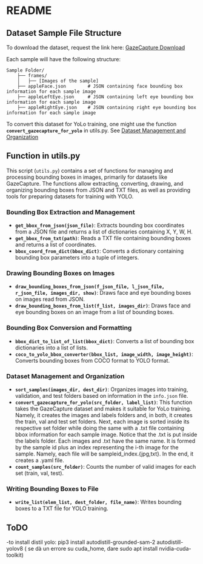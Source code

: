 
# README

## Dataset Sample File Structure

To download the dataset, request the link here: [GazeCapture Download](https://gazecapture.csail.mit.edu/download.php)

Each sample will have the following structure:

```
Sample Folder/
    ├── frames/
    │   ├── [Images of the sample]
    ├── appleFace.json        # JSON containing face bounding box information for each sample image
    ├── appleLeftEye.json     # JSON containing left eye bounding box information for each sample image
    ├── appleRightEye.json    # JSON containing right eye bounding box information for each sample image
```
To convert this dataset for YoLo training, one might use the function **`convert_gazecapture_for_yolo`** in utils.py. See [Dataset Management and Organization](#dataset-management-and-organization)
  
## Function in utils.py

This script (`utils.py`) contains a set of functions for managing and processing bounding boxes in images, primarily for datasets like GazeCapture. The functions allow extracting, converting, drawing, and organizing bounding boxes from JSON and TXT files, as well as providing tools for preparing datasets for training with YOLO.

### Bounding Box Extraction and Management

- **`get_bbox_from_json(json_file)`**: Extracts bounding box coordinates from a JSON file and returns a list of dictionaries containing X, Y, W, H.
- **`get_bbox_from_txt(path)`**: Reads a TXT file containing bounding boxes and returns a list of coordinates.
- **`bbox_coord_from_dict(bbox_dict)`**: Converts a dictionary containing bounding box parameters into a tuple of integers.

### Drawing Bounding Boxes on Images

- **`draw_bounding_boxes_from_json(f_json_file, l_json_file, r_json_file, images_dir, show)`**: Draws face and eye bounding boxes on images read from JSON.
- **`draw_bounding_boxes_from_list(f_list, images_dir)`**: Draws face and eye bounding boxes on an image from a list of bounding boxes.

### Bounding Box Conversion and Formatting

- **`bbox_dict_to_list_of_list(bbox_dict)`**: Converts a list of bounding box dictionaries into a list of lists.
- **`coco_to_yolo_bbox_converter(bbox_list, image_width, image_height)`**: Converts bounding boxes from COCO format to YOLO format.

### Dataset Management and Organization

- **`sort_samples(images_dir, dest_dir)`**: Organizes images into training, validation, and test folders based on information in the `info.json` file.
- **`convert_gazecapture_for_yolo(src_folder, label_list)`**: This function takes the GazeCapture dataset and makes it suitable for YoLo training. 
Namely, it creates the images and labels folders and, in both, it creates the train, val and test set folders.
Next, each image is sorted inside its respective set folder while doing the same with a .txt file containing bbox information for each sample image. Notice that the .txt is put
inside the labels folder. Each images and .txt have the same name. It is formed by the sample id plus an index representing the i-th image for the sample.
Namely, each file will be sampleid_index.{jpg,txt}.  In the end, it creates a .yaml file.
- **`count_samples(src_folder)`**: Counts the number of valid images for each set (train, val, test).

### Writing Bounding Boxes to File

- **`write_list(elem_list, dest_folder, file_name)`**: Writes bounding boxes to a TXT file for YOLO training.

## ToDO
-to install distil yolo: pip3 install autodistill-grounded-sam-2 autodistill-yolov8 ( se dà un errore su cuda_home, dare sudo apt install nvidia-cuda-toolkit)
